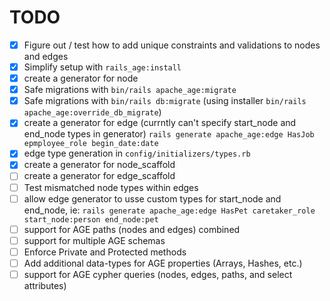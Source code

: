 # TODO

- [x] Figure out / test how to add unique constraints and validations to nodes and edges
- [x] Simplify setup with `rails_age:install`
- [x] create a generator for node
- [x] Safe migrations with `bin/rails apache_age:migrate`
- [x] Safe migrations with `bin/rails db:migrate` (using installer `bin/rails apache_age:override_db_migrate`)
- [x] create a generator for edge (currntly can't specify start_node and end_node types in generator)
      `rails generate apache_age:edge HasJob epmployee_role begin_date:date`
- [x] edge type generation in `config/initializers/types.rb`
- [x] create a generator for node_scaffold
- [ ] create a generator for edge_scaffold
- [ ] Test mismatched node types within edges
- [ ] allow edge generator to usse custom types for start_node and end_node, ie:
      `rails generate apache_age:edge HasPet caretaker_role start_node:person end_node:pet`
- [ ] support for AGE paths (nodes and edges) combined
- [ ] support for multiple AGE schemas
- [ ] Enforce Private and Protected methods
- [ ] Add additional data-types for AGE properties (Arrays, Hashes, etc.)
- [ ] support for AGE cypher queries (nodes, edges, paths, and select attributes)
